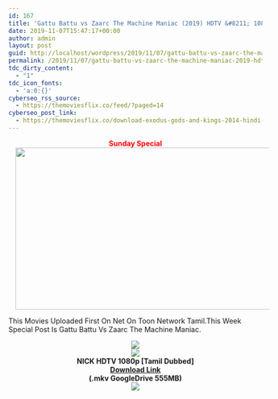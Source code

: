 ```yaml
---
id: 167
title: 'Gattu Battu vs Zaarc The Machine Maniac (2019) HDTV &#8211; 1080p &#8211; [Tamil Dubbed] &#8211; x264 &#8211; 550MB'
date: 2019-11-07T15:47:17+00:00
author: admin
layout: post
guid: http://localhost/wordpress/2019/11/07/gattu-battu-vs-zaarc-the-machine-maniac-2019-hdtv-1080p-tamil-dubbed-x264-550mb/
permalink: /2019/11/07/gattu-battu-vs-zaarc-the-machine-maniac-2019-hdtv-1080p-tamil-dubbed-x264-550mb/
tdc_dirty_content:
  - "1"
tdc_icon_fonts:
  - 'a:0:{}'
cyberseo_rss_source:
  - https://themoviesflix.co/feed/?paged=14
cyberseo_post_link:
  - https://themoviesflix.co/download-exodus-gods-and-kings-2014-hindi-480p-720p-1080p/
---
```

<div dir="ltr" style="text-align: left;" trbidi="on">
  <div style="text-align: center;">
    <span style="color: red; font-family: "arial" , "helvetica" , sans-serif;"><b>Sunday Special</b></span>
  </div>
  
  <div class="separator" style="clear: both; text-align: center;">
    <a href="https://1.bp.blogspot.com/-KlwuuPJLkHI/XQYj6tRZzDI/AAAAAAAAAjU/YWTQJ76_0l0a4A6lTf3GwXNrxXtpirfZQCLcBGAs/s1600/vlcsnap-2019-06-16-16h08m26s174.png" imageanchor="1" style="margin-left: 1em; margin-right: 1em;"><img loading="lazy" border="0" data-original-height="684" data-original-width="1352" height="322" src="https://1.bp.blogspot.com/-KlwuuPJLkHI/XQYj6tRZzDI/AAAAAAAAAjU/YWTQJ76_0l0a4A6lTf3GwXNrxXtpirfZQCLcBGAs/s640/vlcsnap-2019-06-16-16h08m26s174.png" width="640" /></a>
  </div>
  
  <p>
    This Movies Uploaded First On Net On Toon Network Tamil.This Week Special Post Is Gattu Battu Vs Zaarc The Machine Maniac.
  </p>
  
  <div class="separator" style="clear: both; text-align: center;">
    <a href="https://1.bp.blogspot.com/-k65POI1PBU4/XJ-DPWzpvkI/AAAAAAAAAag/d-DJiJNifeI8jyqs_e9XhUwmMhi3PjKPgCPcBGAYYCw/s1600/ezgif-4-b0c2339f90.gif" imageanchor="1" style="margin-left: 1em; margin-right: 1em;"><img border="0" data-original-height="36" data-original-width="168" src="https://1.bp.blogspot.com/-k65POI1PBU4/XJ-DPWzpvkI/AAAAAAAAAag/d-DJiJNifeI8jyqs_e9XhUwmMhi3PjKPgCPcBGAYYCw/s1600/ezgif-4-b0c2339f90.gif" /></a>
  </div>
  
  <div class="separator" style="clear: both; text-align: center;">
    <a href="https://1.bp.blogspot.com/-fai1ZuUwnbA/XIjy2aT4irI/AAAAAAAAANw/WFW0YRK47_8GLAt3pPBSzBk0GJA6Mk5fgCPcBGAYYCw/s1600/torrborder.gif" imageanchor="1" style="margin-left: 1em; margin-right: 1em;"><img border="0" data-original-height="3" data-original-width="500" src="https://1.bp.blogspot.com/-fai1ZuUwnbA/XIjy2aT4irI/AAAAAAAAANw/WFW0YRK47_8GLAt3pPBSzBk0GJA6Mk5fgCPcBGAYYCw/s1600/torrborder.gif" /></a>
  </div>
  
  <div class="separator" style="clear: both; text-align: center;">
    <span style="font-family: "arial" , "helvetica" , sans-serif; font-size: large;"><b>NICK HDTV 1080p [Tamil Dubbed]</b></span>
  </div>
  
  <div class="separator" style="clear: both; text-align: center;">
    <span style="font-family: "arial" , "helvetica" , sans-serif; font-size: large;"><b><a href="https://drive.google.com/open?id=1lFFxRIwhfPxHwfo899kz0Vfps95iFWnK">Download Link</a></b></span>
  </div>
  
  <div class="separator" style="clear: both; text-align: center;">
    <span style="font-family: "arial" , "helvetica" , sans-serif; font-size: large;"><b>(.mkv GoogleDrive 555MB)</b></span>
  </div>
  
  <div class="separator" style="clear: both; text-align: center;">
    <a href="https://1.bp.blogspot.com/-fai1ZuUwnbA/XIjy2aT4irI/AAAAAAAAANw/WFW0YRK47_8GLAt3pPBSzBk0GJA6Mk5fgCPcBGAYYCw/s1600/torrborder.gif" imageanchor="1" style="margin-left: 1em; margin-right: 1em;"><img border="0" data-original-height="3" data-original-width="500" src="https://1.bp.blogspot.com/-fai1ZuUwnbA/XIjy2aT4irI/AAAAAAAAANw/WFW0YRK47_8GLAt3pPBSzBk0GJA6Mk5fgCPcBGAYYCw/s1600/torrborder.gif" /></a>
  </div>
  
  <div style="text-align: center;">
  </div>
</div>